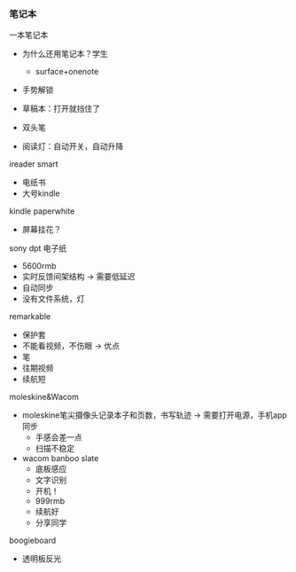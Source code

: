 ### 笔记本



一本笔记本

- 为什么还用笔记本？学生
    - surface+onenote

- 手势解锁
- 草稿本：打开就挡住了
- 双头笔
- 阅读灯：自动开关，自动升降



ireader smart

- 电纸书
- 大号kindle



kindle paperwhite

- 屏幕挂花？



sony dpt 电子纸

- 5600rmb
- 实时反馈间架结构 -> 需要低延迟
- 自动同步
- 没有文件系统，灯



remarkable

- 保护套
- 不能看视频，不伤眼 -> 优点
- 笔
- 往期视频
- 续航短



moleskine&Wacom

- moleskine笔尖摄像头记录本子和页数，书写轨迹 -> 需要打开电源，手机app同步
    - 手感会差一点
    - 扫描不稳定
- wacom banboo slate
    - 底板感应
    - 文字识别
    - 开机！
    - 999rmb
    - 续航好
    - 分享同学



boogieboard

- 透明板反光